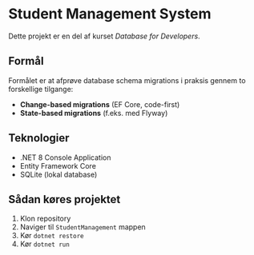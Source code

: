 # Student Management System

Dette projekt er en del af kurset _Database for Developers_.

## Formål

Formålet er at afprøve database schema migrations i praksis gennem to forskellige tilgange:

- **Change-based migrations** (EF Core, code-first)
- **State-based migrations** (f.eks. med Flyway)

## Teknologier

- .NET 8 Console Application
- Entity Framework Core
- SQLite (lokal database)

## Sådan køres projektet

1. Klon repository
2. Naviger til `StudentManagement` mappen
3. Kør `dotnet restore`
4. Kør `dotnet run`
